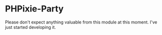 PHPixie-Party
=============

Please don't expect anything valuable from this module at this moment. I've just started developing it.
